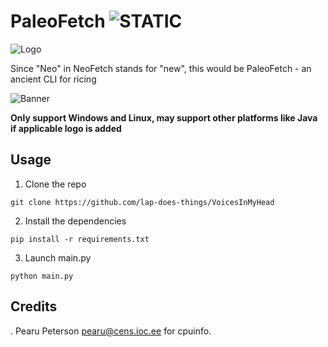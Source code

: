 
# PaleoFetch ![STATIC](https://img.shields.io/badge/DoesItWork-yea_i_guess-blue)
![Logo](https://i.imgur.com/3fCqmq2.png)

Since "Neo" in NeoFetch stands for "new", this would be PaleoFetch - an ancient CLI for ricing

![Banner](https://i.imgur.com/XQYteYS.png)


**Only support Windows and Linux, may support other platforms like Java if applicable logo is added**

## Usage

1. Clone the repo
```
git clone https://github.com/lap-does-things/VoicesInMyHead
```

2. Install the dependencies
```
pip install -r requirements.txt
```


3. Launch main.py
```
python main.py
```

## Credits
. Pearu Peterson <pearu@cens.ioc.ee> for cpuinfo.
